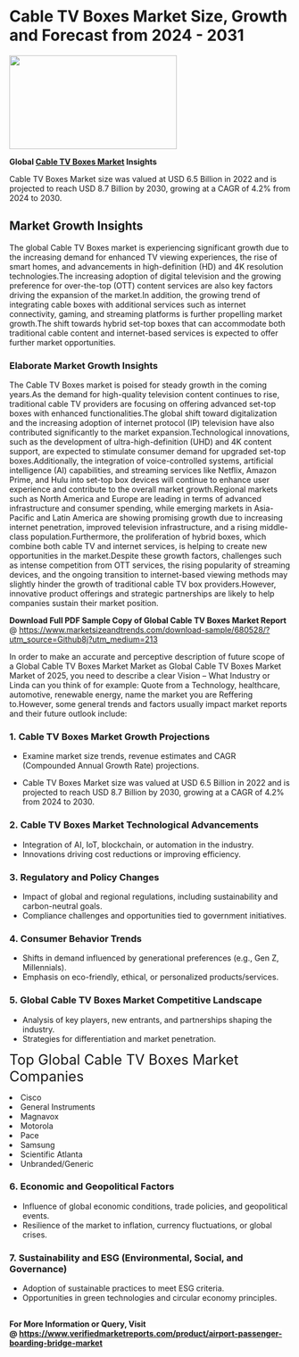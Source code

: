 <H1>Cable TV Boxes Market Size, Growth and Forecast from 2024 - 2031</H1><img class="aligncenter size-medium wp-image-584254" src="https://thirdeyenews.in/wp-content/uploads/2024/09/Global-Market-Research-300x168.jpeg" alt="" width="300" height="168" /><p><strong>Global&nbsp;<a href="https://www.marketsizeandtrends.com/download-sample/680528/?utm_source=Github8j?utm_medium=213">Cable TV Boxes Market</a> Insights</strong></p><p>Cable TV Boxes Market size was valued at USD 6.5 Billion in 2022 and is projected to reach USD 8.7 Billion by 2030, growing at a CAGR of 4.2% from 2024 to 2030.</p><p><h2>Market Growth Insights</h2> <p>The global Cable TV Boxes market is experiencing significant growth due to the increasing demand for enhanced TV viewing experiences, the rise of smart homes, and advancements in high-definition (HD) and 4K resolution technologies.The increasing adoption of digital television and the growing preference for over-the-top (OTT) content services are also key factors driving the expansion of the market.In addition, the growing trend of integrating cable boxes with additional services such as internet connectivity, gaming, and streaming platforms is further propelling market growth.The shift towards hybrid set-top boxes that can accommodate both traditional cable content and internet-based services is expected to offer further market opportunities.</p> <h3>Elaborate Market Growth Insights</h3> <p>The Cable TV Boxes market is poised for steady growth in the coming years.As the demand for high-quality television content continues to rise, traditional cable TV providers are focusing on offering advanced set-top boxes with enhanced functionalities.The global shift toward digitalization and the increasing adoption of internet protocol (IP) television have also contributed significantly to the market expansion.Technological innovations, such as the development of ultra-high-definition (UHD) and 4K content support, are expected to stimulate consumer demand for upgraded set-top boxes.Additionally, the integration of voice-controlled systems, artificial intelligence (AI) capabilities, and streaming services like Netflix, Amazon Prime, and Hulu into set-top box devices will continue to enhance user experience and contribute to the overall market growth.Regional markets such as North America and Europe are leading in terms of advanced infrastructure and consumer spending, while emerging markets in Asia-Pacific and Latin America are showing promising growth due to increasing internet penetration, improved television infrastructure, and a rising middle-class population.Furthermore, the proliferation of hybrid boxes, which combine both cable TV and internet services, is helping to create new opportunities in the market.Despite these growth factors, challenges such as intense competition from OTT services, the rising popularity of streaming devices, and the ongoing transition to internet-based viewing methods may slightly hinder the growth of traditional cable TV box providers.However, innovative product offerings and strategic partnerships are likely to help companies sustain their market position.</p> <p><span class=""><strong>Download Full PDF Sample Copy of Global Cable TV Boxes Market Report</strong> @ <a href="https://www.marketsizeandtrends.com/download-sample/680528/?utm_source=Github8j?utm_medium=213" target="_blank">https://www.marketsizeandtrends.com/download-sample/680528/?utm_source=Github8j?utm_medium=213</a></span></p><p>In order to make an accurate and perceptive description of future scope of a Global&nbsp;Cable TV Boxes Market Market as Global&nbsp;Cable TV Boxes Market Market of 2025, you need to describe a clear Vision &ndash; What Industry or Linda can you think of for example: Quote from a Technology, healthcare, automotive, renewable energy, name the market you are Reffering to.However, some general trends and factors usually impact market reports and their future outlook include:</p><h3>1.&nbsp;<strong>Cable TV Boxes Market Growth Projections</strong></h3><ul><li>Examine market size trends, revenue estimates and CAGR (Compounded Annual Growth Rate) projections.</li><li><p>Cable TV Boxes Market size was valued at USD 6.5 Billion in 2022 and is projected to reach USD 8.7 Billion by 2030, growing at a CAGR of 4.2% from 2024 to 2030.</p></li></ul><h3>2.&nbsp;<strong>Cable TV Boxes Market Technological Advancements</strong></h3><ul><li>Integration of AI, IoT, blockchain, or automation in the industry.</li><li>Innovations driving cost reductions or improving efficiency.</li></ul><h3>3.&nbsp;<strong>Regulatory and Policy Changes</strong></h3><ul><li>Impact of global and regional regulations, including sustainability and carbon-neutral goals.</li><li>Compliance challenges and opportunities tied to government initiatives.</li></ul><h3>4.&nbsp;<strong>Consumer Behavior Trends</strong></h3><ul><li>Shifts in demand influenced by generational preferences (e.g., Gen Z, Millennials).</li><li>Emphasis on eco-friendly, ethical, or personalized products/services.</li></ul><h3>5.&nbsp;<strong>Global Cable TV Boxes Market Competitive Landscape</strong></h3><ul><li>Analysis of key players, new entrants, and partnerships shaping the industry.</li><li>Strategies for differentiation and market penetration.</li></ul><p data-pm-slice="1 1 []"><span style="color: inherit; font-family: inherit; font-size: 25px;">Top Global Cable TV Boxes Market Companies</span></p><div class="" data-test-id=""><p><li>Cisco</li><li> General Instruments</li><li> Magnavox</li><li> Motorola</li><li> Pace</li><li> Samsung</li><li> Scientific Atlanta</li><li> Unbranded/Generic</li></p></div><h3>6.&nbsp;<strong>Economic and Geopolitical Factors</strong></h3><ul><li>Influence of global economic conditions, trade policies, and geopolitical events.</li><li>Resilience of the market to inflation, currency fluctuations, or global crises.</li></ul><h3>7.&nbsp;<strong>Sustainability and ESG (Environmental, Social, and Governance)</strong></h3><ul><li>Adoption of sustainable practices to meet ESG criteria.</li><li>Opportunities in green technologies and circular economy principles.</li></ul><h2><strong style="font-size: 14px;">For More Information or Query, Visit @&nbsp;</strong><a style="background-color: #ffffff; font-size: 14px;" href="https://www.marketsizeandtrends.com/report/cable-tv-boxes-market/" target="_blank">https://www.verifiedmarketreports.com/product/airport-passenger-boarding-bridge-market</a></h2>